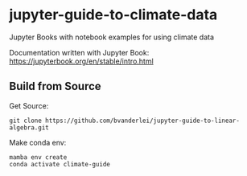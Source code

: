 # jupyter-guide-to-climate-data
Jupyter Books with notebook examples for using climate data


Documentation written with Jupyter Book:
https://jupyterbook.org/en/stable/intro.html 


## Build from Source

Get Source:
```
git clone https://github.com/bvanderlei/jupyter-guide-to-linear-algebra.git
```

Make conda env:
```
mamba env create
conda activate climate-guide
```
